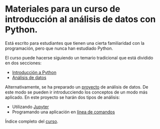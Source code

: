 # Materiales para un curso de introducción al análisis de datos con Python.

Está escrito para estudiantes que tienen una cierta familiaridad con la programación, pero que nunca han estudiado Python.

El curso puede hacerse siguiendo un temario tradicional que está dividido en dos secciones:

  - [Introducción a Python](python/introduccion_a_python.ipynb)
  - [Análisis de datos](analisis/)

Alternativamente, se ha preparado un [proyecto](covid/) de análisis de datos. De este modo se pueden ir introducciendo los conceptos de un modo más aplicado. En este proyecto se harán dos tipos de análisis:

  - Utilizando [Jupyter](covid/con_jupyter/)
  - Programando una aplicación en [línea de comandos](covid/programa/)

Índice completo del [curso](python_para_analysis_de_datos.md).